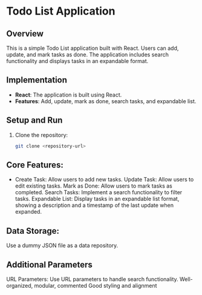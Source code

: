 # Todo List Application

## Overview
This is a simple Todo List application built with React. Users can add, update, and mark tasks as done. The application includes search functionality and displays tasks in an expandable format.

## Implementation
- **React**: The application is built using React.
- **Features**: Add, update, mark as done, search tasks, and expandable list.

## Setup and Run
1. Clone the repository:
   ```bash
   git clone <repository-url>

## Core Features:
- Create Task: Allow users to add new tasks.
Update Task: Allow users to edit existing tasks.
Mark as Done: Allow users to mark tasks as completed.
Search Tasks: Implement a search functionality to filter tasks.
Expandable List: Display tasks in an expandable list format, showing a description and a timestamp of the last update when expanded.

## Data Storage: 
Use a dummy JSON file as a data repository.

## Additional Parameters
URL Parameters: Use URL parameters to handle search functionality.
Well-organized, modular, commented
Good styling and alignment

